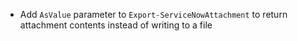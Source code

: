 - Add `AsValue` parameter to `Export-ServiceNowAttachment` to return attachment contents instead of writing to a file
